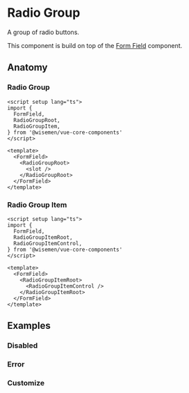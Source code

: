 # Radio Group

A group of radio buttons.

This component is build on top of the [Form Field](/packages/components-next/components/form-field/form-field.html) component.

<ComponentPreview name="radio-group/examples/main" />

## Anatomy

### Radio Group

```vue
<script setup lang="ts">
import {
  FormField,
  RadioGroupRoot,
  RadioGroupItem,
} from '@wisemen/vue-core-components'
</script>

<template>
  <FormField>
    <RadioGroupRoot>
      <slot />
    </RadioGroupRoot>
  </FormField>
</template>
```

### Radio Group Item

```vue
<script setup lang="ts">
import {
  FormField,
  RadioGroupItemRoot,
  RadioGroupItemControl,
} from '@wisemen/vue-core-components'
</script>

<template>
  <FormField>
    <RadioGroupItemRoot>
      <RadioGroupItemControl />
    </RadioGroupItemRoot>
  </FormField>
</template>
```

## Examples

### Disabled

<ComponentPreview name="radio-group/examples/disabled" />

### Error

<ComponentPreview name="radio-group/examples/error" />

### Customize

<ComponentPreview name="radio-group/examples/customize" />

<!-- @include: ./radio-group-meta.md -->